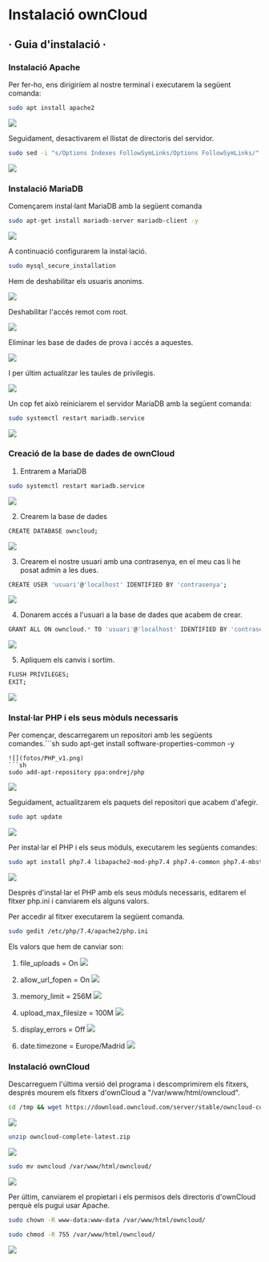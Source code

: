 # Instalació ownCloud
## · Guia d'instalació ·

###  Instalació Apache

Per fer-ho, ens dirigiríem al nostre terminal i executarem la següent comanda:
```sh
sudo apt install apache2
```
![](fotos/Apache.png)

Seguidament, desactivarem el llistat de directoris del servidor.
```sh
sudo sed -i "s/Options Indexes FollowSymLinks/Options FollowSymLinks/" /etc/apache2/apache2.conf
```
![](fotos/listado_de_directorios_del_servidor.png)

### Instalació MariaDB
Començarem instal·lant MariaDB amb la següent comanda
```sh
sudo apt-get install mariadb-server mariadb-client -y
```
![](fotos/MariaDB_instalació.png)

A continuació configurarem la instal·lació. 
```sh
sudo mysql_secure_installation
```
Hem de deshabilitar els usuaris anonims.

![](fotos/remove_anonymus_users.png)

Deshabilitar l'accés remot com root.

![](fotos/risallow_root_login_remotely.png)

Eliminar les base de dades de prova i accés a aquestes. 

![](fotos/remove_test_database.png)

I per últim actualitzar les taules de privilegis. 

![](fotos/reload_privilege_tables.png)

Un cop fet això reiniciarem el servidor MariaDB amb la següent comanda:
```sh
sudo systemctl restart mariadb.service
```
![](fotos/restart_mariaDB.png)

### Creació de la base de dades de ownCloud
1. Entrarem a MariaDB
```sh
sudo systemctl restart mariadb.service
```
![](fotos/accedir_mariaDB.png)

2. Crearem la base de dades
```sh
CREATE DATABASE owncloud;
```
![](fotos/Creem_la_basededades.png)

3. Crearem el nostre usuari amb una contrasenya, en el meu cas li he posat admin a les dues.
```sh
CREATE USER 'usuari'@'localhost' IDENTIFIED BY 'contrasenya';
```
![](fotos/creació_usuari.png)

4. Donarem accés a l'usuari a la base de dades que acabem de crear.
```sh
GRANT ALL ON owncloud.* TO 'usuari'@'localhost' IDENTIFIED BY 'contrasenya' WITH GRANT OPTION;
```
![](fotos/Donem_acces_al_usuari.png)

5. Apliquem els canvis i sortim.
```sh
FLUSH PRIVILEGES;
EXIT;
```
![](fotos/apliquem_canvis.png)

### Instal·lar PHP i els seus mòduls necessaris
Per començar, descarregarem un repositori amb les següents comandes.```sh
sudo apt-get install software-properties-common -y
```
![](fotos/PHP_v1.png)
```sh
sudo add-apt-repository ppa:ondrej/php
```
![](fotos/PHP_v2.png)

Seguidament, actualitzarem els paquets del repositori que acabem d'afegir.
```sh
sudo apt update
```
![](fotos/sudo_apt_update.png)

Per instal·lar el PHP i els seus mòduls, executarem les següents comandes:
```sh
sudo apt install php7.4 libapache2-mod-php7.4 php7.4-common php7.4-mbstring php7.4-xmlrpc php7.4-soap php7.4-apcu php7.4-smbclient php7.4-ldap php7.4-redis php7.4-gd php7.4-xml php7.4-intl php7.4-json php7.4-imagick php7.4-mysql php7.4-cli php7.4-mcrypt php7.4-ldap php7.4-zip php7.4-curl -y
```
![](fotos/instalacio_moduls_PHP.png)

Després d'instal·lar el PHP amb els seus mòduls necessaris, editarem el fitxer php.ini i canviarem els alguns valors.

Per accedir al fitxer executarem la següent comanda.
```sh
sudo gedit /etc/php/7.4/apache2/php.ini
```
Els valors que hem de canviar son:
1. file_uploads = On
![](fotos/file_uploads.png)

2. allow_url_fopen = On
![](fotos/allow_url_fopen.png)

3. memory_limit = 256M
![](fotos/memory_limit.png)

4. upload_max_filesize = 100M
![](fotos/upload_max_filesize.png)

5. display_errors = Off
![](fotos/display_errors.png)

6. date.timezone = Europe/Madrid
![](fotos/data_timzone.png)

### Instalació ownCloud
Descarreguem l'última versió del programa i descomprimirem els fitxers, després mourem els fitxers d'ownCloud a "/var/www/html/owncloud".
```sh
cd /tmp && wget https://download.owncloud.com/server/stable/owncloud-complete-latest.zip
```
![](fotos/owncloud_zip_v1.png)

```sh
unzip owncloud-complete-latest.zip
```
![](fotos/owncloud_zip_v2.png)
```sh
sudo mv owncloud /var/www/html/owncloud/
```
![](fotos/move_owncloud.png)

Per últim, canviarem el propietari i els permisos dels directoris d'ownCloud perquè els pugui usar Apache.
```sh
sudo chown -R www-data:www-data /var/www/html/owncloud/
```
```sh
sudo chmod -R 755 /var/www/html/owncloud/
```
![](fotos/permisos_propietrais.png
)


